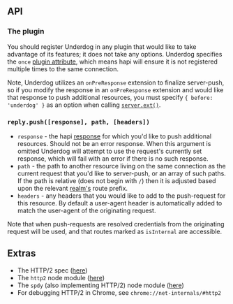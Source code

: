 ## API
### The plugin
You should register Underdog in any plugin that would like to take advantage of its features; it does not take any options.  Underdog specifies the `once` [plugin attribute](http://hapijs.com/api#plugins), which means hapi will ensure it is not registered multiple times to the same connection.

Note, Underdog utilizes an `onPreResponse` extension to finalize server-push, so if you modify the response in an `onPreResponse` extension and would like that response to push additional resources, you must specify `{ before: 'underdog' }` as an option when calling [`server.ext()`](http://hapijs.com/api#serverextevent-method-options).

### `reply.push([response], path, [headers])`
 - `response` - the hapi [response](http://hapijs.com/api#response-object) for which you'd like to push additional resources.  Should not be an error response.  When this argument is omitted Underdog will attempt to use the request's currently set response, which will fail with an error if there is no such response.
 - `path` - the path to another resource living on the same connection as the current request that you'd like to server-push, or an array of such paths.  If the path is relative (does not begin with `/`) then it is adjusted based upon the relevant [realm's](http://hapijs.com/api#serverrealm) route prefix.
 - `headers` - any headers that you would like to add to the push-request for this resource.  By default a user-agent header is automatically added to match the user-agent of the originating request.

 Note that when push-requests are resolved credentials from the originating request will be used, and that routes marked as `isInternal` are accessible.

## Extras
 - The HTTP/2 spec ([here](http://httpwg.org/specs/rfc7540.html))
 - The `http2` node module ([here](https://github.com/molnarg/node-http2))
 - The `spdy` (also implementing HTTP/2) node module ([here](https://github.com/indutny/node-spdy))
 - For debugging HTTP/2 in Chrome, see `chrome://net-internals/#http2`

